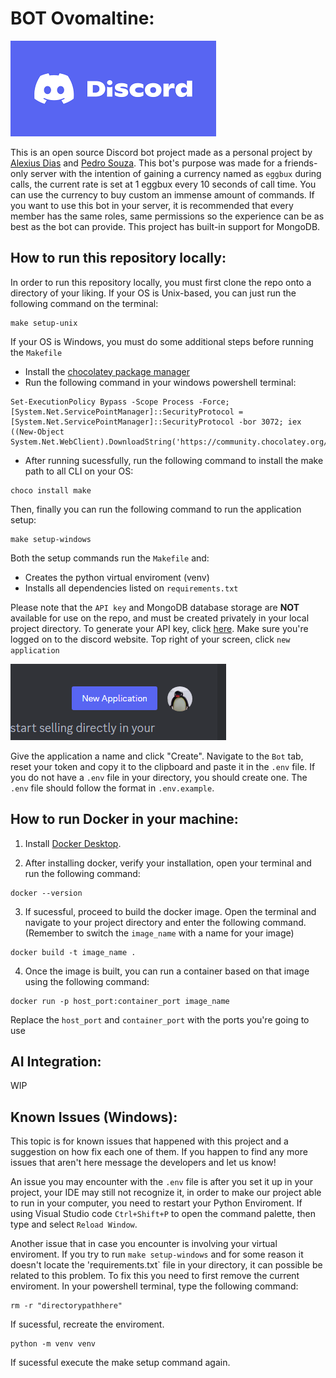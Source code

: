 # BOT Ovomaltine:

![alt text](image-2.png)

This is an open source Discord bot project made as a personal project by [Alexius Dias](github.com/AlexiusMD) and [Pedro Souza](github.com/Pedro05Souza). This bot's purpose was made for a friends-only server with the intention of gaining a currency named as `eggbux` during calls, the current rate is set at 1 eggbux every 10 seconds of call time. You can use the currency to buy custom an immense amount of commands. If you want to use this bot in your server, it is recommended that every member has the same roles, same permissions so the experience can be as best as the bot can provide. This project has built-in support for MongoDB.

## How to run this repository locally:

In order to run this repository locally, you must first clone the repo onto a directory of your liking. If your OS is Unix-based, you can just run the following command on the terminal:
```
make setup-unix
```

If your OS is Windows, you must do some additional steps before running the `Makefile`
- Install the [chocolatey package manager](https://chocolatey.org/install) 
- Run the following command in your windows powershell terminal:
```
Set-ExecutionPolicy Bypass -Scope Process -Force; [System.Net.ServicePointManager]::SecurityProtocol = [System.Net.ServicePointManager]::SecurityProtocol -bor 3072; iex ((New-Object System.Net.WebClient).DownloadString('https://community.chocolatey.org/install.ps1'))
```
- After running sucessfully, run the following command to install the make path to all CLI on your OS:

```
choco install make
```

Then, finally you can run the following command to run the application setup:

```
make setup-windows
```

Both the setup commands run the `Makefile` and:
* Creates the python virtual enviroment (venv)
* Installs all dependencies listed on `requirements.txt`

Please note that the `API key` and MongoDB database storage are **NOT** available for use on the repo, and must be created privately in your local project directory. To generate your API key, click [here](https://discord.com/developers/applications). Make sure you're logged on to the discord website. Top right of your screen, click `new application`

![alt text](image.png)

Give the application a name and click "Create". Navigate to the `Bot` tab, reset your token and copy it to the clipboard and paste it in the `.env` file. If you do not have a `.env` file in your directory, you should create one. The `.env` file should follow the format in `.env.example`.


## How to run Docker in your machine:

1. Install [Docker Desktop](https://www.docker.com/products/docker-desktop.).

2. After installing docker, verify your installation, open your terminal and run the following command:

```
docker --version
```

3. If sucessful, proceed to build the docker image. Open the terminal and navigate to your project directory and enter the following command. (Remember to switch the `image_name` with a name for your image)

```
docker build -t image_name .
```

4. Once the image is built, you can run a container based on that image using the following command:

```
docker run -p host_port:container_port image_name
```
Replace the `host_port` and `container_port` with the ports you're going to use


## AI Integration:

WIP


## Known Issues (Windows):
This topic is for known issues that happened with this project and a suggestion on how fix each one of them. If you happen to find any more issues that aren't here message the developers and let us know!

An issue you may encounter with the `.env` file is after you set it up in your project, your IDE may still not recognize it, in order to make our project able to run in your computer, you need to restart your Python Enviroment. If using Visual Studio code `Ctrl+Shift+P` to open the command palette, then type and select `Reload Window`.

Another issue that in case you encounter is involving your virtual enviroment. If you try to run `make setup-windows` and for some reason it doesn't locate the 'requirements.txt` file in your directory, it can possible be related to this problem. To fix this you need to first remove the current enviroment. In your powershell terminal, type the following command:

```
rm -r "directorypathhere"
```
If sucessful, recreate the enviroment. 
```
python -m venv venv
```
If sucessful execute the make setup command again.

